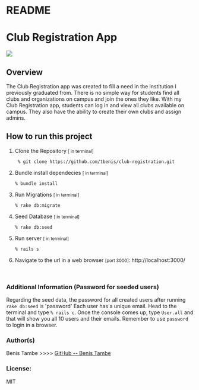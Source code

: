 # README
<!-- 
This README would normally document whatever steps are necessary to get the
application up and running.

Things you may want to cover:

* Ruby version

* System dependencies

* Configuration

* Database creation

* Database initialization

* How to run the test suite

* Services (job queues, cache servers, search engines, etc.)

* Deployment instructions

* ...
-->
# Club Registration App
![](https://phase2-images.s3.amazonaws.com/clubs-orgs.jpeg)


## Overview

The Club Registration app was created to fill a need in the institution I previously graduated from. There is no simple way for students find all clubs and organizations on campus and join the ones they like. With my Club Registration app, students can log in and view all clubs available on campus. They also have the ability to create their own clubs and assign admins.

## How to run this project
1. Clone the Repository <small> [ in terminal]</small>
    ``` 
     % git clone https://github.com/tbenis/club-registration.git
    ```
2. Bundle install dependecies <small> [ in terminal]</small>
    ``` 
    % bundle install
   ```
3. Run Migrations <small> [ in terminal]</small>
    ``` 
    % rake db:migrate
   ```
   <!--
    you should see something like this:
        ![](https://phase2-images.s3.amazonaws.com/Screen+Shot+2021-04-30+at+7.20.03+AM.png)
    
    If you do not see a message that looks like the one above in the terminal, that means migrations did not work. Delete the 'development.sqlite' file in the 'db' folder and try ```rake db:migrate``` again.
    ![](https://phase2-images.s3.amazonaws.com/Screen+Shot+2021-04-30+at+7.18.44+AM.png) -->

4. Seed Database <small> [ in terminal]</small>
    ``` 
    % rake db:seed
   ```
5. Run server <small> [ in terminal]</small>
    ``` 
   % rails s
   ```
6. Navigate to the url in a web browser <small> [port 3000]</small>:
    http://localhost:3000/

<br>

### Additional Information (Password for seeded users)
Regarding the seed data, the password for all created users after running ```rake db:seed```  is 'password'
Each user has a unique email. Head to the terminal and type ```% rails c```. Once the console comes up, type ```User.all```  and that will show you all 10 users and their emails. Remember to use ```password``` to login in a browser.


<!-- 
### Video Demo
<a href="https://www.youtube.com/watch?v=juoTqJ3lNx8" target="_blank">Youtube</a> -->

### Author(s)
 Benis Tambe >>>> [GitHub -- Benis Tambe](https://github.com/tbenis)
### License:
MIT